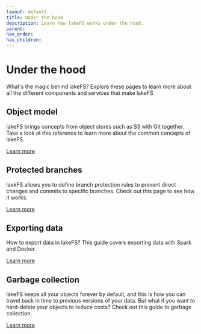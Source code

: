 ```yaml
---
layout: default
title: Under the hood
description: Learn how lakeFS works under the hood.
parent: 
nav_order: 
has_children: 
---
```


# Under the hood

What's the magic behind lakeFS? Explore these pages to learn more about all the different components and services that make lakeFS

## Object model

lakeFS brings concepts from object stores such as S3 with Git together. Take a look at this reference to learn more about the common concepts of lakeFS. 

[Learn more](https://docs.lakefs.io/understand/object-model.html)

## Protected branches

laekFS allows you to define branch protection rules to prevent direct changes and commits to specific branches. Check out this page to see how it works.

[Learn more](https://docs.lakefs.io/reference/protected_branches.html)

## Exporting data

How to export data in lakeFS? This guide covers exporting data with Spark and Docker. 

[Learn more](https://docs.lakefs.io/reference/export.html)

## Garbage collection

lakeFS keeps all your objects forever by default, and this is how you can travel back in time to previous versions of your data. But what if you want to hard-delete your objects to reduce costs? 
Check out this guide to garbage collection.

[Learn more](https://docs.lakefs.io/reference/garbage-collection.html)

